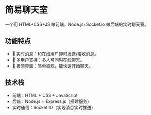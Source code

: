 # 简易聊天室
一个用 HTML+CSS+JS 做前端，Node.js+Socket.io 做后端的实时聊天室。

## 功能特点
- 📨 实时消息：和在线用户即时发送/接收消息。 
- 👥 多用户支持：多人可同时在线聊天。 
- 🎨 极简界面：简单直观，能快速开始聊天。 

## 技术栈
- 前端：HTML + CSS + JavaScript 
- 后端：Node.js + Express.js（搭建服务） 
- 实时通信：Socket.IO（实现消息实时推送） 
